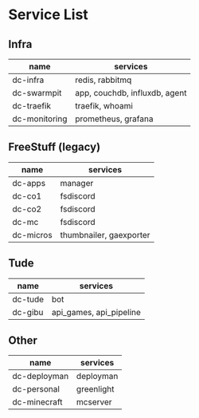 # Service List


## Infra

name          | services
--------------|----------------------
dc-infra      | redis, rabbitmq
dc-swarmpit   | app, couchdb, influxdb, agent
dc-traefik    | traefik, whoami
dc-monitoring | prometheus, grafana


## FreeStuff (legacy)

name          | services
--------------|----------------------
dc-apps       | manager
dc-co1        | fsdiscord
dc-co2        | fsdiscord
dc-mc         | fsdiscord
dc-micros     | thumbnailer, gaexporter


## Tude

name          | services
--------------|----------------------
dc-tude       | bot
dc-gibu       | api_games, api_pipeline


## Other

name          | services
--------------|----------------------
dc-deployman  | deployman
dc-personal   | greenlight
dc-minecraft  | mcserver

